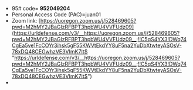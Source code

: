 + 95# code= **952049204**
+ Personal Access Code (PAC)=juan01
+ Zoom link: [https://uoregon.zoom.us/j/528469605?pwd=M2hMY2JBaGlzRFBPT3hpbWU4VVFUdz09](https://urldefense.com/v3/__https://uoregon.zoom.us/j/528469605?pwd=M2hMY2JBaGlzRFBPT3hpbWU4VVFUdz09__;!!C5qS4YX3!DWq74CgEa5ve1FcCOYr3ihsk5gF55KWVtEkdYY8uF5na2YuDbXtwteyASOsV-78xDQ48CEGwhzVE3VImK7It$ "https://urldefense.com/v3/__https://uoregon.zoom.us/j/528469605?pwd=M2hMY2JBaGlzRFBPT3hpbWU4VVFUdz09__;!!C5qS4YX3!DWq74CgEa5ve1FcCOYr3ihsk5gF55KWVtEkdYY8uF5na2YuDbXtwteyASOsV-78xDQ48CEGwhzVE3VImK7It$")
+ 
